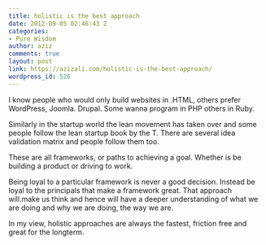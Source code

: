 ```yaml
---
title: holistic is the best approach
date: 2012-09-05 02:46:43 Z
categories:
- Pure Wisdom
author: aziz
comments: true
layout: post
link: https://azizali.com/holistic-is-the-best-approach/
wordpress_id: 526
---
```


I know people who would only build websites in .HTML, others prefer WordPress, Joomla. Drupal. Some wanna program in PHP others in Ruby.

Similarly in the startup world the lean movement has taken over and some people follow the lean startup book by the T. There are several idea validation matrix and people follow them too.

These are all frameworks, or paths to achieving a goal. Whether is be building a product or driving to work.

Being loyal to a particular framework is never a good decision. Instead be loyal to the principals that make a framework great. That approach will.make us think and hence will have a deeper understanding of what we are doing and why we are doing, the way we are.

In my view, holistic approaches are always the fastest, friction free and great for the longterm.
